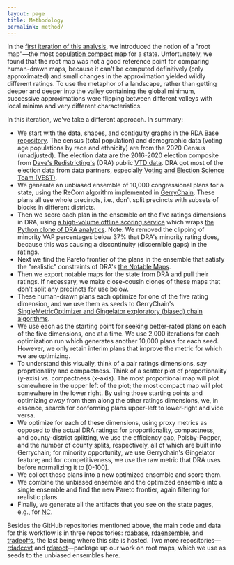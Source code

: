 ```yaml
---
layout: page
title: Methodology
permalink: method/
---
```


In the [first iteration of this analysis](https://alecramsay.github.io/pg/),
we introduced the notion of a "root map"&#8212;the 
most [population compact](https://alecramsay.github.io/pg/glossary/) map for a state.
Unfortunately, we found that the root map was not a good reference point for comparing human-drawn maps,
because it can't be computed definitively (only approximated) and
small changes in the approximation yielded wildly different ratings.
To use the metaphor of a landscape, rather than getting deeper and deeper into the valley containing the global minimum,
successive approximations were flipping between different valleys with local minima and very different characteristics.

In this iteration, we've take a different approach.
In summary:

-   We start with the data, shapes, and contiguity graphs in the [RDA Base repository](https://github.com/rdatools/rdabase).
    The census (total population) and demographic data (voting age populations by race and ethnicity) are from the 2020 Census (unadjusted).
    The election data are the 2016-2020 election composite from [Dave's Redistricting's](https://davesredistricting.org/) (DRA) 
    public [VTD data](https://github.com/dra2020/vtd_data).
    DRA got most of the election data from data partners, especially [Voting and Election Science Team (VEST)](https://election.lab.ufl.edu/precinct-data/).
-   We generate an unbiased ensemble of 10,000 congressional plans for a state,
    using the ReCom algorithm implemented in [GerryChain](https://gerrychain.readthedocs.io/en/latest/).
    These plans all use whole precincts, i.e., don't split precincts with subsets of blocks in different districts.
-   Then we score each plan in the ensemble on the five ratings dimensions in DRA, 
    using [a high-volume offline scoring service](https://github.com/rdatools/rdascore)
    which wraps [the Python clone of DRA analytics](https://github.com/dra2020/rdapy).
    Note: We removed the clipping of minority VAP percentages below 37% that DRA's minority rating does,
    because this was causing a discontinuity (discernible gaps) in the ratings.
-   Next we find the Pareto frontier of the plans in the ensemble that satisfy the "realistic" constraints
    of DRA's [the Notable Maps](https://medium.com/dra-2020/notable-maps-66d744933a48).
-   Then we export notable maps for the state from DRA and pull their ratings.
    If necessary, we make close-cousin clones of these maps that don't split any precincts for use below.
-   These human-drawn plans each optimize for one of the five rating dimension, and 
    we use them as seeds to GerryChain's [SingleMetricOptimizer and Gingelator exploratory (biased) chain algorithms](https://mggg.org/posts/gerrysuite).
-   We use each as the starting point for seeking better-rated plans on each of the five dimensions, one at a time.
    We use 2,000 iterations for each optimization run which generates another 10,000 plans for each seed.
    However, we only retain interim plans that improve the metric for which we are optimizing.
-   To understand this visually, think of a pair ratings dimensions, say proprtionality and compactness.
    Think of a scatter plot of proportionality (y-axis) vs. compactness (x-axis).
    The most proportional map will plot somewhere in the upper left of the plot;
    the most compact map will plot somewhere in the lower right.
    By using those starting points and optimizing *away* from them along the other ratings dimensions,
    we, in essence, search for conforming plans upper-left to lower-right and vice versa.
-   We optimize for each of these dimensions, using proxy metrics as opposed to the actual DRA ratings:
    for proportionality, compactness, and county-district splitting, 
    we use the efficiency gap, Polsby-Popper, and the number of county splits, respectively,
    all of which are built into Gerrychain;
    for minority opportunity, we use Gerrychain's Gingelator feature; and
    for competitiveness, we use the raw metric that DRA uses before normalizing it to [0-100].
-   We collect those plans into a new optimized ensemble and score them.
-   We combine the unbiased ensemble and the optimized ensemble into a single ensemble and find the new Pareto frontier,
    again filtering for realistic plans.
-   Finally, we generate all the artifacts that you see on the state pages, e.g., for <a href="{{ site.baseurl }}/states/NC">NC</a>.

Besides the GitHub repositories mentioned above, the main code and data for this workflow is in three repositories: [rdabase](https://github.com/rdatools/rdabase), [rdaensemble](https://github.com/rdatools/rdaensemble), and [tradeoffs](https://github.com/rdatools/tradeoffs), 
the last being where this site is hosted.
Two more repositories&#8212;[rdadccvt](https://github.com/rdatools/rdadccvt) and [rdaroot](https://github.com/rdatools/rdaroot)&#8212;package up our work on root maps, which we use as seeds to the unbiased ensembles here.